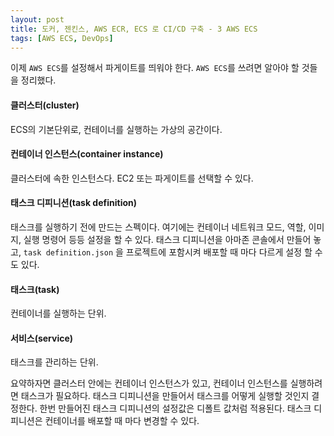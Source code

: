 ```yaml
---
layout: post
title: 도커, 젠킨스, AWS ECR, ECS 로 CI/CD 구축 - 3 AWS ECS  
tags: [AWS ECS, DevOps]
---
```


이제 `AWS ECS`를 설정해서 파게이트를 띄워야 한다. `AWS ECS`를 쓰려면 알아야 할 것들을 정리했다.



#### 클러스터(cluster)

ECS의 기본단위로, 컨테이너를 실행하는 가상의 공간이다. 



#### 컨테이너 인스턴스(container instance)

클러스터에 속한 인스턴스다. EC2 또는 파게이트를 선택할 수 있다. 



#### 태스크 디피니션(task definition)

태스크를 실행하기 전에 만드는 스펙이다. 여기에는 컨테이너 네트워크 모드, 역할, 이미지, 실행 명령어 등등 설정을 할 수 있다. 태스크 디피니션을 아마존 콘솔에서 만들어 놓고, `task definition.json` 을 프로젝트에 포함시켜 배포할 때 마다 다르게 설정 할 수 도 있다.



#### 태스크(task)

컨테이너를 실행하는 단위. 



#### 서비스(service)

태스크를 관리하는 단위. 



요약하자면 클러스터 안에는 컨테이너 인스턴스가 있고, 컨테이너 인스턴스를 실행하려면 태스크가 필요하다. 태스크 디피니션을 만들어서 태스크를 어떻게 실행할 것인지 결정한다. 한번 만들어진 태스크 디피니션의 설정값은 디폴트 값처럼 적용된다. 태스크 디피니션은 컨테이너를 배포할 때 마다 변경할 수 있다. 


